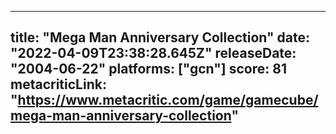 
---
title: "Mega Man Anniversary Collection"
date: "2022-04-09T23:38:28.645Z"
releaseDate: "2004-06-22"
platforms: ["gcn"]
score: 81
metacriticLink: "https://www.metacritic.com/game/gamecube/mega-man-anniversary-collection"
---
